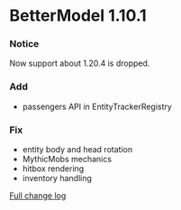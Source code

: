 # BetterModel 1.10.1

### Notice
Now support about 1.20.4 is dropped.

### Add
- passengers API in EntityTrackerRegistry

### Fix
- entity body and head rotation
- MythicMobs mechanics
- hitbox rendering
- inventory handling

[Full change log](https://github.com/toxicity188/BetterModel/compare/1.10.0...1.10.1)